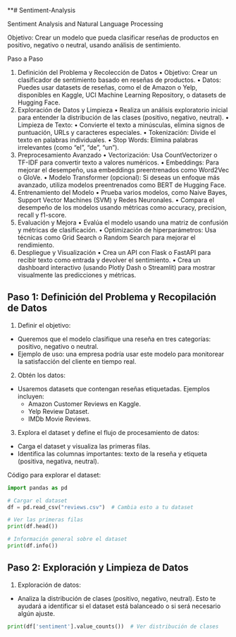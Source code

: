 **# Sentiment-Analysis

Sentiment Analysis and Natural Language Processing

Objetivo: Crear un modelo que pueda clasificar reseñas de productos en positivo, negativo o neutral, usando análisis de sentimiento.

Paso a Paso

1. Definición del Problema y Recolección de Datos
   •	Objetivo: Crear un clasificador de sentimiento basado en reseñas de productos.
   •	Datos: Puedes usar datasets de reseñas, como el de Amazon o Yelp, disponibles en Kaggle, UCI Machine Learning Repository, o datasets de Hugging Face.
2. Exploración de Datos y Limpieza
   •	Realiza un análisis exploratorio inicial para entender la distribución de las clases (positivo, negativo, neutral).
   •	Limpieza de Texto:
   •	Convierte el texto a minúsculas, elimina signos de puntuación, URLs y caracteres especiales.
   •	Tokenización: Divide el texto en palabras individuales.
   •	Stop Words: Elimina palabras irrelevantes (como “el”, “de”, “un”).
3. Preprocesamiento Avanzado
   •	Vectorización: Usa CountVectorizer o TF-IDF para convertir texto a valores numéricos.
   •	Embeddings: Para mejorar el desempeño, usa embeddings preentrenados como Word2Vec o GloVe.
   •	Modelo Transformer (opcional): Si deseas un enfoque más avanzado, utiliza modelos preentrenados como BERT de Hugging Face.
4. Entrenamiento del Modelo
   •	Prueba varios modelos, como Naive Bayes, Support Vector Machines (SVM) y Redes Neuronales.
   •	Compara el desempeño de los modelos usando métricas como accuracy, precision, recall y f1-score.
5. Evaluación y Mejora
   •	Evalúa el modelo usando una matriz de confusión y métricas de clasificación.
   •	Optimización de hiperparámetros: Usa técnicas como Grid Search o Random Search para mejorar el rendimiento.
6. Despliegue y Visualización
   •	Crea un API con Flask o FastAPI para recibir texto como entrada y devolver el sentimiento.
   •	Crea un dashboard interactivo (usando Plotly Dash o Streamlit) para mostrar visualmente las predicciones y métricas.

<!-- •	El archivo README es la guía principal del proyecto y debe incluir:
	•	Descripción del Proyecto: Explica el objetivo y los problemas que resuelve.
	•	Estructura del Proyecto: Describe el contenido de cada carpeta y archivo.
	•	Instrucciones de Instalación: Describe cómo instalar las dependencias usando requirements.txt.
	•	Uso del Proyecto: Explica cómo usar la API y el dashboard.
	•	Ejemplos de Ejecución: Muestra ejemplos de entrada/salida de la API y cómo interpretar los resultados del dashboard. -->

<!-- b) Desarrollo en Ramas para Cada Funcionalidad

	1.	Crear Ramas de Funcionalidades:
	•	Cada funcionalidad (EDA, preprocesamiento, modelado, API) debe desarrollarse en una rama propia para mantener los cambios organizados. -->

<!-- 4. Subida del Proyecto a la Nube y Documentación Final

	1.	Sube la API en la Nube:
	•	Usa Google Cloud Run o Heroku para alojar la API. Recuerda que si usas Docker, necesitarás un archivo Dockerfile.
	2.	Actualización de Documentación en GitHub:
	•	En el README, incluye instrucciones detalladas de cómo ejecutar la API y el dashboard en un entorno local y en la nube, así como enlaces a la API si está disponible públicamente.
	3.	Publicación de Notebooks de Análisis en Google Colab o nbviewer:
	•	Publica los notebooks en Google Colab o usa nbviewer para hacerlos accesibles y agregar enlaces en el README. -->

## Paso 1: Definición del Problema y Recopilación de Datos

1. Definir el objetivo:

- Queremos que el modelo clasifique una reseña en tres categorías: positivo, negativo o neutral.
- Ejemplo de uso: una empresa podría usar este modelo para monitorear la satisfacción del cliente en tiempo real.

2. Obtén los datos:

- Usaremos datasets que contengan reseñas etiquetadas. Ejemplos incluyen:
  - Amazon Customer Reviews en Kaggle.
  - Yelp Review Dataset.
  - IMDb Movie Reviews.

3. Explora el dataset y define el flujo de procesamiento de datos:

- Carga el dataset y visualiza las primeras filas.
- Identifica las columnas importantes: texto de la reseña y etiqueta (positiva, negativa, neutral).

Código para explorar el dataset:

```Python
import pandas as pd

# Cargar el dataset
df = pd.read_csv("reviews.csv")  # Cambia esto a tu dataset

# Ver las primeras filas
print(df.head())

# Información general sobre el dataset
print(df.info())
```

## Paso 2: Exploración y Limpieza de Datos

1. Exploración de datos:

- Analiza la distribución de clases (positivo, negativo, neutral). Esto te ayudará a identificar si el dataset está balanceado o si será necesario algún ajuste.

```Python
print(df['sentiment'].value_counts())  # Ver distribución de clases
```